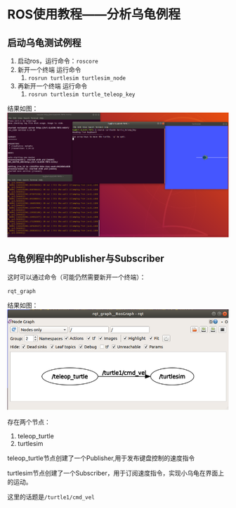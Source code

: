 # ROS使用教程——分析乌龟例程

## 启动乌龟测试例程

1. 启动ros，运行命令：`roscore`
2. 新开一个终端 运行命令
   1. `rosrun turtlesim turtlesim_node`
3. 再新开一个终端 运行命令
   1. `rosrun turtlesim turtle_teleop_key`

结果如图：
![](./asset/turtlesim.png)

## 乌龟例程中的Publisher与Subscriber

这时可以通过命令（可能仍然需要新开一个终端）：

```bash
rqt_graph
```

结果如图：
![](./asset/turtle_nodes.png)

存在两个节点：

1. teleop_turtle
2. turtlesim

teleop_turtle节点创建了一个Publisher,用于发布键盘控制的速度指令

turtlesim节点创建了一个Subscriber，用于订阅速度指令，实现小乌龟在界面上的运动。

这里的话题是`/turtle1/cmd_vel`


